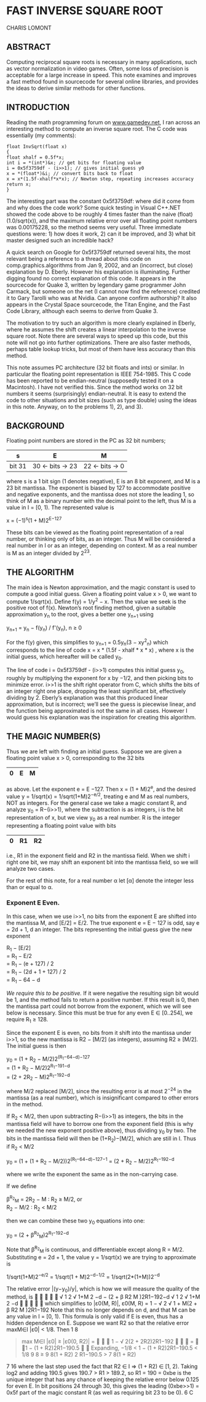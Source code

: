 # FAST INVERSE SQUARE ROOT
CHARIS LOMONT

## ABSTRACT
Computing reciprocal square roots is necessary in many applications, such as vector normalization in video games. Often, some loss of precision is acceptable for a large increase in speed. This note examines and improves a fast method found in sourcecode for several online libraries, and provides the ideas to derive similar methods for other functions.

## INTRODUCTION
Reading the math programming forum on www.gamedev.net, I ran across an interesting method to compute an inverse square root. The C code was essentially (my comments):

```
float InvSqrt(float x)
{
float xhalf = 0.5f*x;
int i = *(int*)&x; // get bits for floating value
i = 0x5f3759df - (i>>1); // gives initial guess y0
x = *(float*)&i; // convert bits back to float
x = x*(1.5f-xhalf*x*x); // Newton step, repeating increases accuracy
return x;
}
```

The interesting part was the constant 0x5f3759df: where did it come from and why does the code work? Some quick testing in Visual C++.NET showed the code above to be roughly 4 times faster than the naive (float)(1.0/sqrt(x)), and the maximum relative error over all floating point numbers was 0.00175228, so the method seems very useful. Three immediate questions were: 1) how does it work, 2) can it be improved, and 3) what bit master designed such an incredible hack?

A quick search on Google for 0x5f3759df returned several hits, the most relevant being a reference to a thread about this code on comp.graphics.algorithms from Jan 9, 2002, and an (incorrect, but close) explanation by D. Eberly. However his explanation is illuminating. Further digging found no correct explanation of this code. It appears in the sourcecode for Quake 3, written by legendary game programmer John Carmack, but someone on the net (I cannot now find the reference) credited it to Gary Tarolli who was at Nvidia. Can anyone confirm authorship? It also appears in the Crystal Space sourcecode, the Titan Engine, and the Fast Code Library, although each seems to derive from Quake 3.

The motivation to try such an algorithm is more clearly explained in Eberly, where he assumes the shift creates a linear interpolation to the inverse square root. Note there are several ways to speed up this code, but this note will not go into further optimizations. There are also faster methods, perhaps table lookup tricks, but most of them have less accuracy than this method.

This note assumes PC architecture (32 bit floats and ints) or similar. In particular the floating point representation is IEEE 754-1985. This C code has been reported to be endian-neutral (supposedly tested it on a Macintosh). I have not verified this. Since the method works on 32 bit numbers it seems (surprisingly) endian-neutral. It is easy to extend the code to other situations and bit sizes (such as type double) using the ideas in this note. Anyway, on to the problems 1), 2), and 3).

## BACKGROUND
Floating point numbers are stored in the PC as 32 bit numbers;

s|E|M
-|-|-
bit 31|30 ← bits → 23|22 ← bits → 0

where s is a 1 bit sign (1 denotes negative), E is an 8 bit exponent, and M is a 23 bit mantissa. The exponent is biased by 127 to accommodate positive and negative exponents, and the mantissa does not store the leading 1, so think of M as a binary number with the decimal point to the left, thus M is a value in I = [0, 1). The represented value is

x = (−1)<sup>s</sup>(1 + M)2<sup>E−127</sup>

These bits can be viewed as the floating point representation of a real number, or thinking only of bits, as an integer. Thus M will be considered a real number in I or as an integer, depending on context. M as a real number is M as an integer divided by 2<sup>23</sup>.

## THE ALGORITHM
The main idea is Newton approximation, and the magic constant is used to compute a good initial guess. Given a floating point value x > 0, we want to compute 1/sqrt(x). Define f(y) = 1/y<sup>2</sup> − x. Then the value we seek is the positive root of f(x). Newton’s root finding method, given a suitable approximation y<sub>n</sub> to the root, gives a better one y<sub>n+1</sub> using

y<sub>n+1</sub> = y<sub>n</sub> − f(y<sub>n</sub>) / f'(y<sub>n</sub>), n ≥ 0

For the f(y) given, this simplifies to y<sub>n+1</sub> = 0.5y<sub>n</sub>(3 − xy<sup>2</sup><sub>n</sub>) which corresponds to the line of code x = x * (1.5f - xhalf * x * x) , where x is the initial guess, which hereafter will be called y<sub>0</sub>.

The line of code i = 0x5f3759df - (i>>1) computes this initial guess y<sub>0</sub>, roughly by multiplying the exponent for x by −1/2, and then picking bits to minimize error. i>>1 is the shift right operator from C, which shifts the bits of an integer right one place, dropping the least significant bit, effectively dividing by 2. Eberly’s explanation was that this produced linear approximation, but is incorrect; we’ll see the guess is piecewise linear, and the function being approximated is not the same in all cases. However I would guess his explanation was the inspiration for creating this algorithm.

## THE MAGIC NUMBER(S)
Thus we are left with finding an initial guess. Suppose we are given a floating point value x > 0, corresponding to the 32 bits

0|E|M
-|-|-

as above. Let the exponent e = E −127. Then x = (1 + M)2<sup>e</sup>, and the desired value y = 1/sqrt(x) = 1/sqrt(1+M)2<sup>−e/2</sup>, treating e and M as real numbers, NOT as integers. For the general case we take a magic constant R, and analyze y<sub>0</sub> = R−(i>>1), where the subtraction is as integers, i is the bit representation of x, but we view y<sub>0</sub> as a real number. R is the integer representing a floating point value with bits

0|R1|R2
-|-|-

i.e., R1 in the exponent field and R2 in the mantissa field. When we shift i right one bit, we may shift an exponent bit into the mantissa field, so we will analyze two cases.

For the rest of this note, for a real number α let [α] denote the integer less than or equal to α.

### Exponent E Even.
In this case, when we use i>>1, no bits from the exponent E are shifted into the mantissa M, and [E/2] = E/2. The true exponent e = E − 127 is odd, say e = 2d + 1, d an integer. The bits representing the initial guess give the new exponent

R<sub>1</sub> − [E/2]  
= R<sub>1</sub> − E/2  
= R<sub>1</sub> − (e + 127) / 2  
= R<sub>1</sub> − (2d + 1 + 127) / 2  
= R<sub>1</sub> − 64 − d 

<I>We require this to be positive.</I> If it were negative the resulting sign bit would be 1, and the method fails to return a positive number. If this result is 0, then the mantissa part could not borrow from the exponent, which we will see below is necessary. Since this must be true for any even E ∈ [0..254], we require R<sub>1</sub> ≥ 128.

Since the exponent E is even, no bits from it shift into the mantissa under i>>1, so the new mantissa is R2 − [M/2] (as integers), assuming R2 ≥ [M/2]. The initial guess is then

y<sub>0</sub> = (1 + R<sub>2</sub> − M/2)2<sup>(R<sub>1</sub>−64−d)−127</sup>  
= (1 + R<sub>2</sub> − M/2)2<sup>R<sub>1</sub>−191−d</sup>  
= (2 + 2R<sub>2</sub> − M)2<suP>R<sub>1</sub>−192−d</sup>

where M/2 replaced [M/2], since the resulting error is at most 2<sup>−24</sup> in the mantissa (as a real number), which is insignificant compared to other errors in the method.

If R<sub>2</sub> < M/2, then upon subtracting R−(i>>1) as integers, the bits in the mantissa field will have to borrow one from the exponent field (this is why we needed the new exponent positive above), thus dividing y<sub>0</sub> by two. The bits in the mantissa field will then be (1+R<sub>2</sub>)−[M/2], which are still in I. Thus if R<sub>2</sub> < M/2

y<sub>0</sub> = (1 + (1 + R<sub>2</sub> − M/2))2<sup>(R<sub>1</sub>−64−d)−127−1</sup>
= (2 + R<sub>2</sub> − M/2)2<sup>R<sub>1</sub>−192−d</sup>

where we write the exponent the same as in the non-carrying case.

If we define

β<sup>R<sub>2</sub></sup><sub>M</sub> = 2R<sub>2</sub> − M : R<sub>2</sub> ≥ M/2, or  
R<sub>2</sub> − M/2 : R<sub>2</sub> < M/2

then we can combine these two y<sub>0</sub> equations into one:

y<sub>0</sub> = (2 + β<sup>R<sub>2</sub></sup><sub>M</sub>)2<sup>R<sub>1</sub>−192−d</sup>

Note that β<sup>R<sub>2</sub></sup><sub>M</sub> is continuous, and differentiable except along R = M/2. Substituting e = 2d + 1, the value y = 1/sqrt(x) we are trying to approximate is

1/sqrt(1+M)2<sup>−e/2</sup> = 1/sqrt(1 + M)2<sup>−d−1/2</sup> = 1/sqrt(2*(1+M))2<sup>−d</sup>

The relative error |(y−y<sub>0</sub>)/y|, which is how we will measure the quality of the method, is





√
1
2
√
1+M
2
−d − (2 + β
R2
M )2R1−192−d
√
1
2
√
1+M
2
−d





which simplifies to |ε0(M, R)|,
ε0(M, R) = 1 −
√
2
√
1 + M(2 + β
R2
M )2R1−192
Note that this no longer depends on d, and that M can be any value
in I = [0, 1). This formula is only valid if E is even, thus has a hidden
dependence on E.
Suppose we want R2 so that the relative error maxM∈I |ε0| < 1/8.
Then
1
8
> max
M∈I
|ε0|
≥ |ε0(0, R2)|
=



1 −
√
2(2 + 2R2)2R1−192



=

1 − (1 + R2)2R1−190.5


Expanding,
−1/8 < 1 − (1 + R2)2R1−190.5 < 1/8
9
8
≥
9
8(1 + R2)
> 2
R1−190.5 >
7
8(1 + R2)
>
7
16
where the last step used the fact that R2 ∈ I ⇒ (1 + R2) ∈ [1, 2).
Taking log2 and adding 190.5 gives 190.7 > R1 > 189.2, so R1 = 190 =
0xbe is the unique integer that has any chance of keeping the relative
error below 0.125 for even E. In bit positions 24 through 30, this gives
the leading (0xbe>>1) = 0x5f part of the magic constant R (as well
as requiring bit 23 to be 0).
6 C
